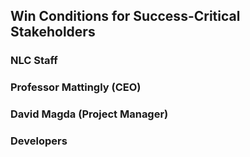 ## Win Conditions for Success-Critical Stakeholders

### NLC Staff

### Professor Mattingly (CEO)

### David Magda (Project Manager)

### Developers
